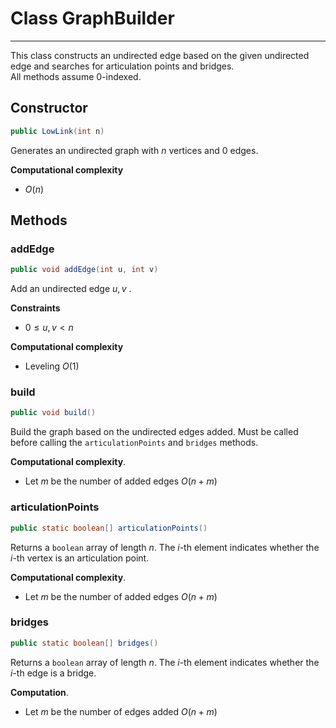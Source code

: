 # Class GraphBuilder
- - -

This class constructs an undirected edge based on the given undirected edge and searches for articulation points and bridges.  
All methods assume $0$-indexed.

## Constructor
```java
public LowLink(int n)
```
Generates an undirected graph with $n$ vertices and $0$ edges.

**Computational complexity**
* $O(n)$

## Methods
### addEdge
```java 
public void addEdge(int u, int v)
```
Add an undirected edge $u,v$ .

**Constraints**
* $0 \leq u, v < n$

**Computational complexity**
* Leveling $O(1)$

### build
```java 
public void build()
```
Build the graph based on the undirected edges added.
Must be called before calling the `articulationPoints` and `bridges` methods.

**Computational complexity**.
* Let $m$ be the number of added edges $O(n+m)$

### articulationPoints
```java
public static boolean[] articulationPoints()
```
Returns a `boolean` array of length $n$. The $i$-th element indicates whether the $i$-th vertex is an articulation point.

**Computational complexity**.
* Let $m$ be the number of added edges $O(n+m)$

### bridges
```java
public static boolean[] bridges()
```
Returns a `boolean` array of length $n$.  The $i$-th element indicates whether the $i$-th edge is a bridge.

**Computation**.
* Let $m$ be the number of edges added $O(n+m)$
